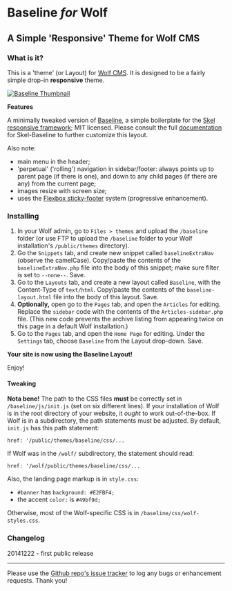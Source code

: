 # Baseline *for* Wolf

## A Simple 'Responsive' Theme for Wolf CMS

### What is it?

This is a 'theme' (or Layout) for [Wolf CMS][wcms]. It is designed to be a fairly simple drop-in **responsive** theme.

[![Baseline Thumbnail][thu]][png]

**Features**

A minimally tweaked version of [Baseline][bas], a simple boilerplate for the [Skel responsive framework][ske]; MIT licensed. Please consult the full [documentation][doc] for Skel-Baseline to further customize this layout.

Also note:

- main menu in the header;
- 'perpetual' ('rolling') navigation in sidebar/footer: always points up to parent page (if there is one), and down to any child pages (if there are any) from the current page;
- images resize with screen size;
- uses the [Flexbox sticky-footer][flx] system (progressive enhancement).


### Installing

1. In your Wolf admin, go to `Files > themes` and upload the `/baseline` folder (or use FTP to upload the `/baseline` folder to your Wolf installation's `/public/themes` directory).
2. Go the `Snippets` tab, and create new snippet called `baselineExtraNav` (observe the camelCase). Copy/paste the contents of the `baselineExtraNav.php` file into the body of this snippet; make sure filter is set to `--none--`. Save.
3. Go to the `Layouts` tab, and create a new layout called `Baseline`, with the Content-Type of `text/html`. Copy/paste the contents of the `baseline-layout.html` file into the body of this layout. Save.
4. **Optionally,** open go to the `Pages` tab, and open the `Articles` for editing. Replace the `sidebar` code with the contents of the `Articles-sidebar.php` file. (This new code prevents the archive listing from appearing twice on this page in a default Wolf installation.)
5. Go to the `Pages` tab, and open the `Home Page` for editing. Under the `Settings` tab, choose `Baseline` from the Layout drop-down. Save.

**Your site is now using the Baseline Layout!**

Enjoy!

#### Tweaking

**Nota bene!** The path to the CSS files **must** be correctly set in `/baseline/js/init.js` (set on six different lines). If your installation of Wolf is in the root directory of your website, it *ought* to work out-of-the-box. If Wolf is in a subdirectory, the path statements must be adjusted. By default, `init.js` has this path statement:

    href: '/public/themes/baseline/css/...

If Wolf was in the `/wolf/` subdirectory, the statement should read:

    href: '/wolf/public/themes/baseline/css/...

Also, the landing page markup is in `style.css`:

- `#banner` has `background: #E2FBF4;`
- the accent `color:` is `#49bf9d;`

Otherwise, most of the Wolf-specific CSS is in `/baseline/css/wolf-styles.css`.

### Changelog

20141222 - first public release

----

Please use the [Github repo's issue tracker][grit] to log any bugs or enhancement requests. Thank you!

[wcms]: http://www.wolfcms.org/
[thu]: http://i.imgur.com/XMtmT2Z.png "Baseline for Wolf CMS"
[png]: http://i.imgur.com/BYpq01c.png
[bas]: http://getskel.com/downloads/skel-baseline/
[ske]: http://getskel.com/
[doc]: http://getskel.com/docs
[flx]: http://philipwalton.github.io/solved-by-flexbox/demos/sticky-footer/
[grit]: https://github.com/dajare/wolf-baseline/issues
